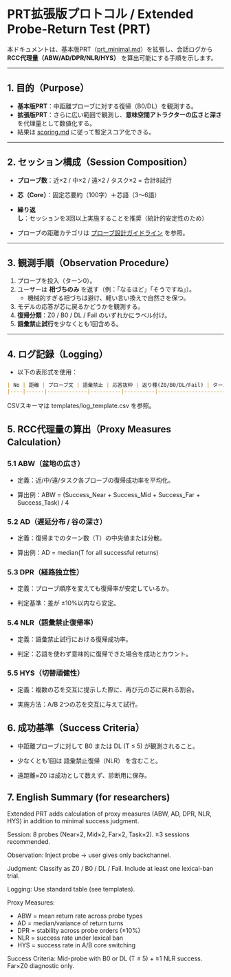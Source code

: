 # PRT拡張版プロトコル / Extended Probe-Return Test (PRT)

本ドキュメントは、基本版PRT（[prt_minimal.md](prt_minimal.md)）を拡張し、会話ログから **RCC代理量（ABW/AD/DPR/NLR/HYS）** を算出可能にする手順を示します。  

---

## 1. 目的（Purpose）
- **基本版PRT**：中距離プローブに対する復帰（B0/DL）を観測する。  
- **拡張版PRT**：さらに広い範囲で観測し、**意味空間アトラクターの広さと深さ**を代理量として数値化する。  
- 結果は [scoring.md](../docs/scoring.md) に従って暫定スコア化できる。  

---

## 2. セッション構成（Session Composition）
- **プローブ数**：近×2 / 中×2 / 遠×2 / タスク×2 = 合計8試行  
- **芯（Core）**：固定芯要約（100字）＋芯語（3〜6語）  
- **繰り返し**：セッションを3回以上実施することを推奨（統計的安定性のため）  

- プローブの距離カテゴリは [プローブ設計ガイドライン](./probe_guidelines.md) を参照。  

---

## 3. 観測手順（Observation Procedure）
1. プローブを投入（ターン0）。  
2. ユーザーは **相づちのみ** を返す（例：「なるほど」「そうですね」）。  
   - 機械的すぎる相づちは避け、軽い言い換えで自然さを保つ。  
3. モデルの応答が芯に戻るかどうかを観測する。  
4. **復帰分類**：Z0 / B0 / DL / Fail のいずれかにラベル付け。  
5. **語彙禁止試行**を少なくとも1回含める。  

---

## 4. ログ記録（Logging）
- 以下の表形式を使用：  

```markdown
| No | 距離 | プローブ文 | 語彙禁止 | 応答抜粋 | 返り種(Z0/B0/DL/Fail) | ターン数 | ブリッジ語 | 観測メモ |
|----|------|-------------|----------|----------|------------------------|----------|------------|----------|
```
CSVスキーマは templates/log_template.csv
 を参照。

## 5. RCC代理量の算出（Proxy Measures Calculation）
### 5.1 ABW（盆地の広さ）

- 定義：近/中/遠/タスク各プローブの復帰成功率を平均化。

- 算出例：ABW = (Success_Near + Success_Mid + Success_Far + Success_Task) / 4

### 5.2 AD（遅延分布 / 谷の深さ）

- 定義：復帰までのターン数（T）の中央値または分散。

- 算出例：AD = median(T for all successful returns)

### 5.3 DPR（経路独立性）

- 定義：プローブ順序を変えても復帰率が安定しているか。

- 判定基準：差が ±10%以内なら安定。

### 5.4 NLR（語彙禁止復帰率）

- 定義：語彙禁止試行における復帰成功率。

- 判定：芯語を使わず意味的に復帰できた場合を成功とカウント。

### 5.5 HYS（切替頑健性）

- 定義：複数の芯を交互に提示した際に、再び元の芯に戻れる割合。

- 実施方法：A/B 2つの芯を交互に与えて試行。

## 6. 成功基準（Success Criteria）

- 中距離プローブに対して B0 または DL (T ≤ 5) が観測されること。

- 少なくとも1回は 語彙禁止復帰（NLR） を含むこと。

- 遠距離×Z0 は成功として数えず、診断用に保存。

## 7. English Summary (for researchers)

Extended PRT adds calculation of proxy measures (ABW, AD, DPR, NLR, HYS) in addition to minimal success judgment.

Session: 8 probes (Near×2, Mid×2, Far×2, Task×2). ≥3 sessions recommended.

Observation: Inject probe → user gives only backchannel.

Judgment: Classify as Z0 / B0 / DL / Fail. Include at least one lexical-ban trial.

Logging: Use standard table (see templates).

Proxy Measures:
- ABW = mean return rate across probe types
- AD = median/variance of return turns
- DPR = stability across probe orders (±10%)
- NLR = success rate under lexical ban
- HYS = success rate in A/B core switching

Success Criteria: Mid-probe with B0 or DL (T ≤ 5) + ≥1 NLR success. Far×Z0 diagnostic only.